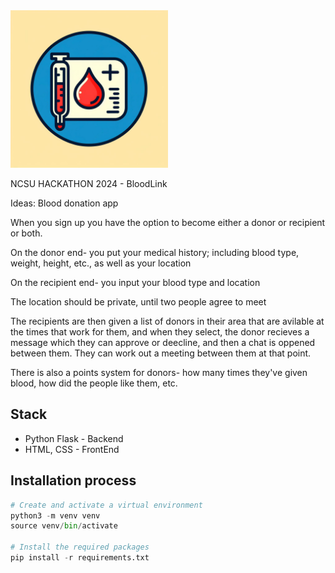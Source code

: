 <img src="https://github.com/MrAntonS/nchack-2024/blob/main/Logo.png?raw=true" width=50% height=50%>

NCSU HACKATHON 2024 - BloodLink

Ideas:
Blood donation app

When you sign up you have the option to become either a donor or recipient or both.

On the donor end- you put your medical history; including blood type, weight, height, etc., as well as your location

On the recipient end- you input your blood type and location

The location should be private, until two people agree to meet

The recipients are then given a list of donors in their area that are avilable at the times that work for them, and when they select, the donor recieves a message which they can approve or deecline, and then a chat is oppened between them. They can work out a meeting between them at that point.

There is also a points system for donors- how many times they've given blood, how did the people like them, etc.


## Stack
* Python Flask - Backend
* HTML, CSS - FrontEnd

## Installation process
```python
# Create and activate a virtual environment
python3 -m venv venv
source venv/bin/activate

# Install the required packages
pip install -r requirements.txt
```

